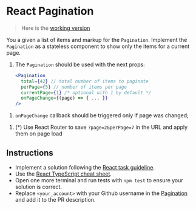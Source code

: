 # React Pagination

> Here is the [working version](https://mate-academy.github.io/react_pagination/)

You a given a list of items and markup for the `Pagination`. Implement the
`Pagination` as a stateless component to show only the items for a current page.

1. The `Pagination` should be used with the next props:
    ```jsx harmony
    <Pagination
      total={42} // total number of items to paginate
      perPage={5} // number of items per page
      currentPage={1} /* optional with 1 by default */
      onPageChange={(page) => { ... }}
    />
    ```
<!-- 1. Keep the HTML stucture `data-cy` attributes; -->
<!-- 1. Show all the existing pages considering `total` and `perPage` -->
<!-- 1. Current page should be highlighted with `li.active`; -->
1. `onPageChange` callback should be triggered only if page was changed;
<!-- 1. The `App` should listen to the `onPageChange` and save a new page; -->
<!-- 1. `«` and `»` links should open the prev and the next pages accordingly
    - disable each of them if it is already the first or the last page (use `li.disabled` and `a[aria-disabled="true"]`) -->
<!-- 1. Show the pagination info inside `data-cy="info"` in the next format `Page 1 (items 1 - 5 of 42)`; -->
<!-- 1. Implement the `<select data-cy="perPageSelector">` with `3`, `5`, `10`, `20` options to change the `perPage`;
    - show the 1st page after changing a `perPage`; -->
1. (*) Use React Router to save `?page=2&perPage=7` in the URL and apply them on page load

## Instructions

- Implement a solution following the [React task guideline](https://github.com/mate-academy/react_task-guideline#react-tasks-guideline).
- Use the [React TypeScript cheat sheet](https://mate-academy.github.io/fe-program/js/extra/react-typescript).
- Open one more terminal and run tests with `npm test` to ensure your solution is correct.
- Replace `<your_account>` with your Github username in the [Pagination](https://spec0s.github.io/react_pagination/) and add it to the PR description.
